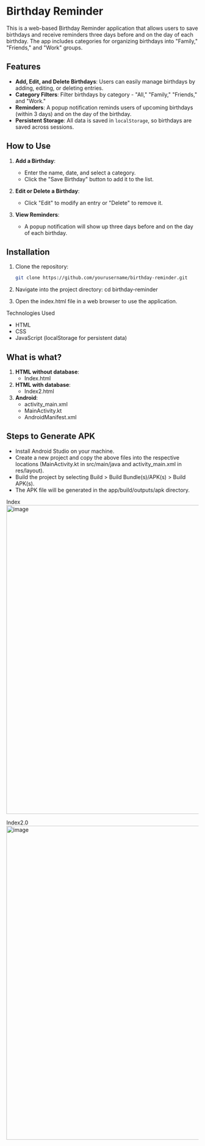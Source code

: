 # Birthday Reminder

This is a web-based Birthday Reminder application that allows users to save birthdays and receive reminders three days before and on the day of each birthday. The app includes categories for organizing birthdays into "Family," "Friends," and "Work" groups.

## Features

- **Add, Edit, and Delete Birthdays**: Users can easily manage birthdays by adding, editing, or deleting entries.
- **Category Filters**: Filter birthdays by category - "All," "Family," "Friends," and "Work."
- **Reminders**: A popup notification reminds users of upcoming birthdays (within 3 days) and on the day of the birthday.
- **Persistent Storage**: All data is saved in `localStorage`, so birthdays are saved across sessions.

## How to Use

1. **Add a Birthday**:
   - Enter the name, date, and select a category.
   - Click the "Save Birthday" button to add it to the list.

2. **Edit or Delete a Birthday**:
   - Click "Edit" to modify an entry or "Delete" to remove it.

3. **View Reminders**:
   - A popup notification will show up three days before and on the day of each birthday.

## Installation

1. Clone the repository:
   ```bash
   git clone https://github.com/yourusername/birthday-reminder.git

2. Navigate into the project directory:
cd birthday-reminder

3. Open the index.html file in a web browser to use the application.

Technologies Used
- HTML
- CSS
- JavaScript (localStorage for persistent data)

## What is what?

1. **HTML without database**:
   - Index.html
2. **HTML with database**:
   - Index2.html
3. **Android**:
   - activity_main.xml
   - MainActivity.kt
   - AndroidManifest.xml
  
## Steps to Generate APK
- Install Android Studio on your machine.
- Create a new project and copy the above files into the respective locations (MainActivity.kt in src/main/java and activity_main.xml in res/layout).
- Build the project by selecting Build > Build Bundle(s)/APK(s) > Build APK(s).
- The APK file will be generated in the app/build/outputs/apk directory.

Index
<img width="810" alt="image" src="https://github.com/user-attachments/assets/dc6dc077-1f12-477f-89b8-3016ddc578a2">


Index2.0
<img width="823" alt="image" src="https://github.com/user-attachments/assets/0bfd5ab1-84b2-4135-a09b-1fb0d13255a1">


